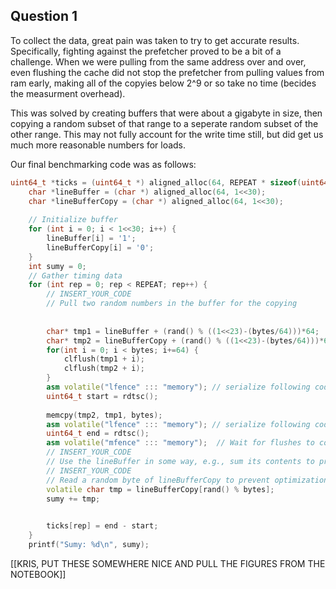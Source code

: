 ## Question 1

To collect the data, great pain was taken to try to get accurate results. Specifically, fighting against the prefetcher proved to be a bit of a challenge. When we were pulling from the same address over and over, even flushing the cache did not stop the prefetcher from pulling values from ram early, making all of the copyies below 2^9 or so take no time (becides the measurment overhead).

This was solved by creating buffers that were about a gigabyte in size, then copying a random subset of that range to a seperate random subset of the other range. This may not fully account for the write time still, but did get us much more reasonable numbers for loads.

Our final benchmarking code was as follows:
```c++
uint64_t *ticks = (uint64_t *) aligned_alloc(64, REPEAT * sizeof(uint64_t));
    char *lineBuffer = (char *) aligned_alloc(64, 1<<30);
    char *lineBufferCopy = (char *) aligned_alloc(64, 1<<30);
    
    // Initialize buffer
    for (int i = 0; i < 1<<30; i++) {
        lineBuffer[i] = '1';
        lineBufferCopy[i] = '0';
    }
    int sumy = 0;
    // Gather timing data
    for (int rep = 0; rep < REPEAT; rep++) {
        // INSERT_YOUR_CODE
        // Pull two random numbers in the buffer for the copying
        
        
        char* tmp1 = lineBuffer + (rand() % ((1<<23)-(bytes/64)))*64;
        char* tmp2 = lineBufferCopy + (rand() % ((1<<23)-(bytes/64)))*64;
        for(int i = 0; i < bytes; i+=64) {
            clflush(tmp1 + i);
            clflush(tmp2 + i);
        }
        asm volatile("lfence" ::: "memory"); // serialize following code
        uint64_t start = rdtsc();
        
        memcpy(tmp2, tmp1, bytes);
        asm volatile("lfence" ::: "memory"); // serialize following code
        uint64_t end = rdtsc();
        asm volatile("mfence" ::: "memory");  // Wait for flushes to complete
        // INSERT_YOUR_CODE
        // Use the lineBuffer in some way, e.g., sum its contents to prevent optimization
        // INSERT_YOUR_CODE
        // Read a random byte of lineBufferCopy to prevent optimization
        volatile char tmp = lineBufferCopy[rand() % bytes];
        sumy += tmp;
        

        ticks[rep] = end - start;
    }
    printf("Sumy: %d\n", sumy);
```

[[KRIS, PUT THESE SOMEWHERE NICE AND PULL THE FIGURES FROM THE NOTEBOOK]]

